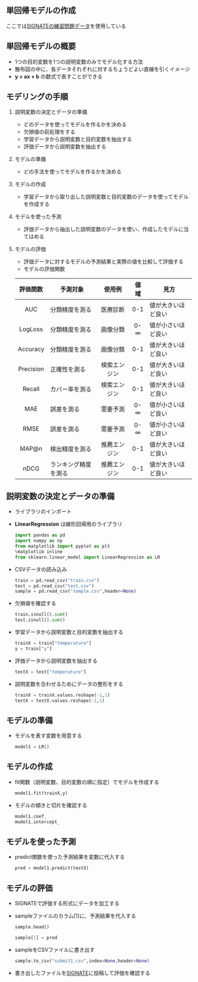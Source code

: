 ## 単回帰モデルの作成

ここでは[SIGNATEの練習問題データ](https://signate.jp/competitions/24/data)を使用している

## 単回帰モデルの概要
* 1つの目的変数を1つの説明変数のみでモデル化する方法
* 散布図の中に、各データそれぞれに対するちょうどよい直線を引くイメージ
* __y = ax + b__ の数式で表すことができる

## モデリングの手順

1. 説明変数の決定とデータの準備
    * どのデータを使ってモデルを作るかを決める
    * 欠損値の前処理をする
    * 学習データから説明変数と目的変数を抽出する
    * 評価データから説明変数を抽出する

2. モデルの準備
    * どの手法を使ってモデルを作るかを決める

3. モデルの作成
    * 学習データから取り出した説明変数と目的変数のデータを使ってモデルを作成する

4. モデルを使った予測
    * 評価データから抽出した説明変数のデータを使い、作成したモデルに当てはめる

5. モデルの評価
   * 評価データに対するモデルの予測結果と実際の値を比較して評価する
   * モデルの評価関数

    |評価関数|予測対象|使用例|値域|見方|
    |:--:|--|:--:|:--:|--|
    |AUC|分類精度を測る|医療診断|0-1|値が大きいほど良い|
    |LogLoss|分類精度を測る|画像分類|0-∞|値が小さいほど良い|
    |Accuracy|分類精度を測る|画像分類|0-1|値が大きいほど良い|
    |Precision|正確性を測る|検索エンジン|0-1|値が大きいほど良い|
    |Recall|カバー率を測る|検索エンジン|0-1|値が大きいほど良い|
    |MAE|誤差を測る|需要予測|0-∞|値が小さいほど良い|
    |RMSE|誤差を測る|需要予測|0-∞|値が小さいほど良い|
    |MAP@n|検出精度を測る|推薦エンジン|0-1|値が大きいほど良い|
    |nDCG|ランキング精度を測る|推薦エンジン|0-1|値が大きいほど良い|

## 説明変数の決定とデータの準備
* ライブラリのインポート
* __LinearRegression__ は線形回帰用のライブラリ
  ```python
  import pandas as pd
  import numpy as np
  from matplotlib import pyplot as plt
  %matplotlib inline
  from sklearn.linear_model import LinearRegression as LR
  ```

* CSVデータの読み込み
  ```python
  train = pd.read_csv("train.csv")
  test = pd.read_csv("test.csv")
  sample = pd.read_csv("sample.csv",header=None)
  ```

* 欠損値を確認する
  ```python
  train.isnull().sum()
  test.isnull().sum()
  ```

* 学習データから説明変数と目的変数を抽出する
  ```python
  trainX = train["temperature"]
  y = train["y"]
  ```

* 評価データから説明変数を抽出する
  ```python
  testX = test["temperature"]
  ```

* 説明変数を合わせるためにデータの整形をする
  ```python
  trainX = trainX.values.reshape(-1,1)
  testX = testX.values.reshape(-1,1)
  ```

## モデルの準備
* モデルを表す変数を用意する
  ```python
  model1 = LR()
  ```

## モデルの作成
* fit関数（説明変数、目的変数の順に指定）でモデルを作成する
  ```python
  model1.fit(trainX,y)
  ```

* モデルの傾きと切片を確認する
  ```python
  model1.coef_
  model1.intercept_
  ```

## モデルを使った予測
* predict関数を使った予測結果を変数に代入する
  ```python
  pred = model1.predict(testX)
  ```

## モデルの評価
* SIGNATEで評価する形式にデータを加工する
* sampleファイルのカラム[1]に、予測結果を代入する
  ```python
  sample.head()

  sample[1] = pred
  ```

* sampleをCSVファイルに書き出す
  ```python
  sample.to_csv("submit1.csv",index=None,header=None)
  ```

* 書き出したファイルを[SIGNATE](https://signate.jp/competitions/24/data)に投稿して評価を確認する
